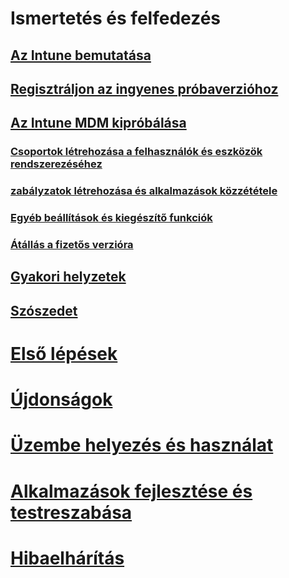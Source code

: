 # <a name="understand-and-explore"></a>Ismertetés és felfedezés
## <a name="introduction-to-intuneintroduction-to-microsoft-intunemd"></a>[Az Intune bemutatása](introduction-to-microsoft-intune.md)
## <a name="sign-up-for-a-free-trialsign-up-for-30-day-trial-microsoft-intunemd"></a>[Regisztráljon az ingyenes próbaverzióhoz](sign-up-for-30-day-trial-microsoft-intune.md)
## <a name="evaluate-intune-mdmmobile-device-management-trial-guide-microsoft-intunemd"></a>[Az Intune MDM kipróbálása](mobile-device-management-trial-guide-microsoft-intune.md)
### <a name="create-groups-to-organize-users-devicesget-started-with-a-30-day-trial-of-microsoft-intune-step-3md"></a>[Csoportok létrehozása a felhasználók és eszközök rendszerezéséhez](get-started-with-a-30-day-trial-of-microsoft-intune-step-3.md)
### <a name="create-policies-and-publish-an-appget-started-with-a-30-day-trial-of-microsoft-intune-step-4md"></a>[zabályzatok létrehozása és alkalmazások közzététele](get-started-with-a-30-day-trial-of-microsoft-intune-step-4.md)
### <a name="other-options-and-extrasget-started-with-a-30-day-trial-of-microsoft-intune-step-6md"></a>[Egyéb beállítások és kiegészítő funkciók](get-started-with-a-30-day-trial-of-microsoft-intune-step-6.md)
### <a name="convert-to-a-paid-subscriptionget-started-with-a-30-day-trial-of-microsoft-intune-step-7md"></a>[Átállás a fizetős verzióra](get-started-with-a-30-day-trial-of-microsoft-intune-step-7.md)
## <a name="common-scenarioscommon-ways-to-use-intunemd"></a>[Gyakori helyzetek](common-ways-to-use-intune.md)
## <a name="glossaryintune-glossarymd"></a>[Szószedet](intune-glossary.md)

# <a name="get-startedintuneget-startedget-started"></a>[Első lépések](/intune/get-started/get-started)
# <a name="whats-newintunewhats-newwhats-new-in-microsoft-intune"></a>[Újdonságok](/intune/whats-new/whats-new-in-microsoft-intune)
<!-- # [Plan and Design](/intune/plan-design/ways-to-do-enterprise-mobility) -->
# <a name="deploy-and-useintunedeploy-useoverview-of-device-and-app-lifecycles-in-microsoft-intune"></a>[Üzembe helyezés és használat](/intune/deploy-use/overview-of-device-and-app-lifecycles-in-microsoft-intune)
# <a name="develop-and-customize-appsintunedevelopintune-app-sdk"></a>[Alkalmazások fejlesztése és testreszabása](/intune/develop/intune-app-sdk)
# <a name="troubleshootintunetroubleshootgeneral-troubleshooting-tips-for-microsoft-intune"></a>[Hibaelhárítás](/intune/troubleshoot/general-troubleshooting-tips-for-microsoft-intune)


<!--HONumber=Nov16_HO5-->


